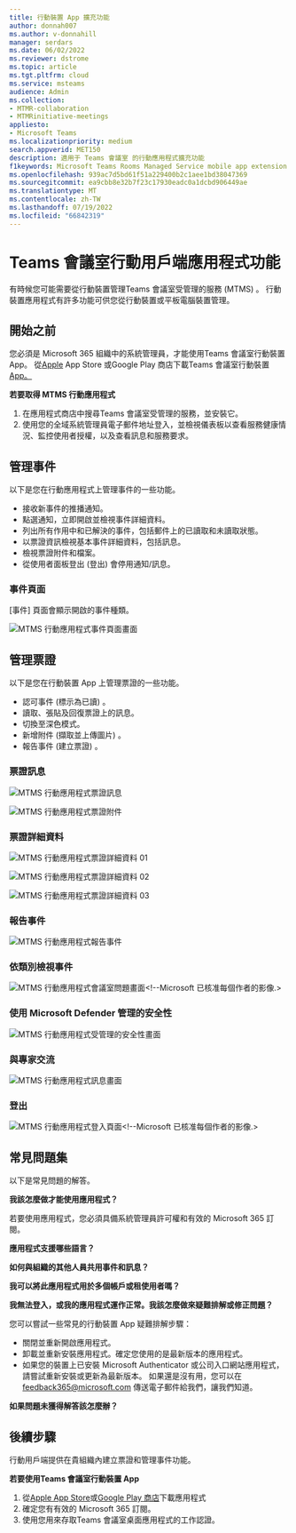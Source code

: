 ```yaml
---
title: 行動裝置 App 擴充功能
author: donnah007
ms.author: v-donnahill
manager: serdars
ms.date: 06/02/2022
ms.reviewer: dstrome
ms.topic: article
ms.tgt.pltfrm: cloud
ms.service: msteams
audience: Admin
ms.collection:
- MTMR-collaboration
- MTMRinitiative-meetings
appliesto:
- Microsoft Teams
ms.localizationpriority: medium
search.appverid: MET150
description: 適用于 Teams 會議室 的行動應用程式擴充功能
f1keywords: Microsoft Teams Rooms Managed Service mobile app extension
ms.openlocfilehash: 939ac7d5bd61f51a229400b2c1aee1bd38047369
ms.sourcegitcommit: ea9cbb8e32b7f23c17930eadc0a1dcbd906449ae
ms.translationtype: MT
ms.contentlocale: zh-TW
ms.lasthandoff: 07/19/2022
ms.locfileid: "66842319"
---
```

# <a name="teams-rooms-mobile-client-application-features"></a>Teams 會議室行動用戶端應用程式功能

有時候您可能需要從行動裝置管理Teams 會議室受管理的服務 (MTMS) 。 行動裝置應用程式有許多功能可供您從行動裝置或平板電腦裝置管理。
## <a name="before-you-begin"></a>開始之前

您必須是 Microsoft 365 組織中的系統管理員，才能使用Teams 會議室行動裝置 App。
從[Apple](https://apps.apple.com/app/apple-store/id761397963?pt=80423&ct=docsaboutadminapp&mt=8) App Store 或Google Play 商店下載Teams 會議室行動裝置[App。](https://play.google.com/store/search?q=Microsoft%20Teams%20Rooms&c=apps)

**若要取得 MTMS 行動應用程式**

1. 在應用程式商店中搜尋Teams 會議室受管理的服務，並安裝它。
2. 使用您的全域系統管理員電子郵件地址登入，並檢視儀表板以查看服務健康情況、監控使用者授權，以及查看訊息和服務要求。
## <a name="managing-incidents"></a>管理事件

以下是您在行動應用程式上管理事件的一些功能。

- 接收新事件的推播通知。
- 點選通知，立即開啟並檢視事件詳細資料。
- 列出所有作用中和已解決的事件，包括郵件上的已讀取和未讀取狀態。
- 以票證資訊檢視基本事件詳細資料，包括訊息。
- 檢視票證附件和檔案。
- 從使用者面板登出 (登出) 會停用通知/訊息。

### <a name="incidents-page"></a>事件頁面

[事件] 頁面會顯示開啟的事件種類。

![MTMS 行動應用程式事件頁面畫面](../media/mtms-extended-app-001.png)

## <a name="managing-tickets"></a>管理票證
以下是您在行動裝置 App 上管理票證的一些功能。

- 認可事件 (標示為已讀) 。
- 讀取、張貼及回復票證上的訊息。
- 切換至深色模式。
- 新增附件 (擷取並上傳圖片) 。
- 報告事件 (建立票證) 。

### <a name="ticket-messages"></a>票證訊息

![MTMS 行動應用程式票證訊息](../media/mtms-extended-app-003.png)

![MTMS 行動應用程式票證附件](../media/mtms-extended-app-007.png)


### <a name="ticket-details"></a>票證詳細資料

![MTMS 行動應用程式票證詳細資料 01 ](../media/mtms-extended-app-002.png)

![MTMS 行動應用程式票證詳細資料 02](../media/mtms-extended-app-004.png)

![MTMS 行動應用程式票證詳細資料 03](../media/mtms-extended-app-009.png)


### <a name="report-an-incident"></a>報告事件

![MTMS 行動應用程式報告事件](../media/mtms-extended-app-012.png)
### <a name="view-an-incident-by-category"></a>依類別檢視事件

![MTMS 行動應用程式會議室問題畫面](../media/mtms-extended-app-001.png)<!--Microsoft 已核准每個作者的影像.>
### <a name="managed-security-with-microsoft-defender"></a>使用 Microsoft Defender 管理的安全性

![MTMS 行動應用程式受管理的安全性畫面](../media/mtms-extended-app-009.png)
### <a name="communication-with-experts"></a>與專家交流
![MTMS 行動應用程式訊息畫面](../media/mtms-extended-app-008.png)
### <a name="sign-out"></a>登出

![MTMS 行動應用程式登入頁面](../media/mtms-extended-app-011.png)<!--Microsoft 已核准每個作者的影像.>
## <a name="frequently-asked-questions"></a>常見問題集

以下是常見問題的解答。

**我該怎麼做才能使用應用程式？**

若要使用應用程式，您必須具備系統管理員許可權和有效的 Microsoft 365 訂閱。


**應用程式支援哪些語言？**


**如何與組織的其他人員共用事件和訊息？**


**我可以將此應用程式用於多個帳戶或租使用者嗎？**


**我無法登入，或我的應用程式運作正常。我該怎麼做來疑難排解或修正問題？**

您可以嘗試一些常見的行動裝置 App 疑難排解步驟：
- 關閉並重新開啟應用程式。
- 卸載並重新安裝應用程式。確定您使用的是最新版本的應用程式。
- 如果您的裝置上已安裝 Microsoft Authenticator 或公司入口網站應用程式，請嘗試重新安裝或更新為最新版本。 如果還是沒有用，您可以在 feedback365@microsoft.com 傳送電子郵件給我們，讓我們知道。

**如果問題未獲得解答該怎麼辦？**

## <a name="next-steps"></a>後續步驟

行動用戶端提供在貴組織內建立票證和管理事件功能。

**若要使用Teams 會議室行動裝置 App**

1. 從[Apple App Store]()或[Google Play 商店]()下載應用程式
1. 確定您有有效的 Microsoft 365 訂閱。
1. 使用您用來存取Teams 會議室桌面應用程式的工作認證。
